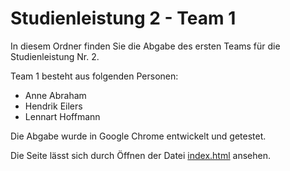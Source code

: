 # Studienleistung 2 - Team 1

In diesem Ordner finden Sie die Abgabe des ersten Teams für die Studienleistung Nr. 2.

Team 1 besteht aus folgenden Personen:

-   Anne Abraham
-   Hendrik Eilers
-   Lennart Hoffmann

Die Abgabe wurde in Google Chrome entwickelt und getestet.

Die Seite lässt sich durch Öffnen der Datei [index.html](./index.html) ansehen.
